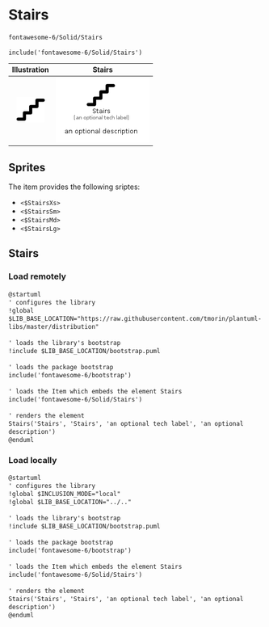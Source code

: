 # Stairs


```text
fontawesome-6/Solid/Stairs
```

```text
include('fontawesome-6/Solid/Stairs')
```



| Illustration | Stairs |
| :---: | :---: |
| ![illustration for Illustration](../../fontawesome-6/Solid/Stairs.png) | ![illustration for Stairs](../../fontawesome-6/Solid/Stairs.Local.png) |



## Sprites
The item provides the following sriptes:

- `<$StairsXs>`
- `<$StairsSm>`
- `<$StairsMd>`
- `<$StairsLg>`





## Stairs

### Load remotely
```plantuml
@startuml
' configures the library
!global $LIB_BASE_LOCATION="https://raw.githubusercontent.com/tmorin/plantuml-libs/master/distribution"

' loads the library's bootstrap
!include $LIB_BASE_LOCATION/bootstrap.puml

' loads the package bootstrap
include('fontawesome-6/bootstrap')

' loads the Item which embeds the element Stairs
include('fontawesome-6/Solid/Stairs')

' renders the element
Stairs('Stairs', 'Stairs', 'an optional tech label', 'an optional description')
@enduml
```

### Load locally
```plantuml
@startuml
' configures the library
!global $INCLUSION_MODE="local"
!global $LIB_BASE_LOCATION="../.."

' loads the library's bootstrap
!include $LIB_BASE_LOCATION/bootstrap.puml

' loads the package bootstrap
include('fontawesome-6/bootstrap')

' loads the Item which embeds the element Stairs
include('fontawesome-6/Solid/Stairs')

' renders the element
Stairs('Stairs', 'Stairs', 'an optional tech label', 'an optional description')
@enduml
```

